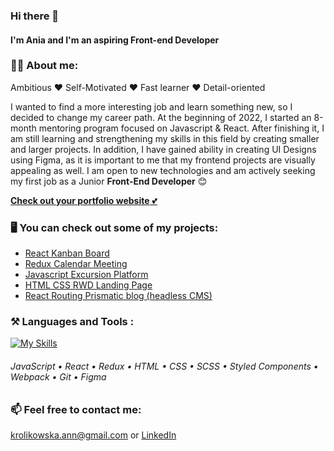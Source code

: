     
### Hi there 👋
#### I'm Ania and I'm an aspiring Front-end Developer     
<!--  <div>
    <img src="https://c.tenor.com/qnS4hoUXnQMAAAAC/pusheen.gif" width='200px'/>
</div> -->

 ### :raising_hand_woman: About me: 
 Ambitious ❤️ Self-Motivated ❤️ Fast learner ❤️ Detail-oriented
 
  
I wanted to find a more interesting job and learn something new, so I decided to change my career path. At the beginning of 2022, I started an 8-month mentoring program focused on Javascript & React. After finishing it, I am still learning and strengthening my skills in this field by creating smaller and larger projects. In addition, I have gained ability in creating  UI Designs using Figma, as it is important to me that my frontend projects are visually appealing as well.
I am open to new technologies and am actively seeking my first job as a Junior **Front-End Developer** :blush:

 [**Check out your portfolio website** 💕]( annakrolikowska.github.io/portfolio/)
        
 ### :desktop_computer: You can check out some of my projects: 
  
 -  [React Kanban Board](https://github.com/annakrolikowska/kanban-board)     
 -  [Redux Calendar Meeting](https://github.com/annakrolikowska/react-redux-calendar)
-  [Javascript Excursion Platform](https://github.com/annakrolikowska/excursions-platform) 
 -  [HTML CSS RWD Landing Page](https://github.com/annakrolikowska/rwd-landing-page)
 -  [React Routing Prismatic blog (headless CMS)](https://github.com/annakrolikowska/prismatic-blog)

 
 ### :hammer_and_pick: Languages and Tools :

[![My Skills](https://skillicons.dev/icons?i=js,react,redux,html,css,sass,styledcomponents,webpack,git,figma)](https://skillicons.dev)

###### JavaScript • React • Redux • HTML • CSS • SCSS • Styled Components • Webpack • Git • Figma


 ### :mailbox: Feel free to contact me:
 krolikowska.ann@gmail.com or [LinkedIn](https://www.linkedin.com/in/krolikowska-ann/)  


